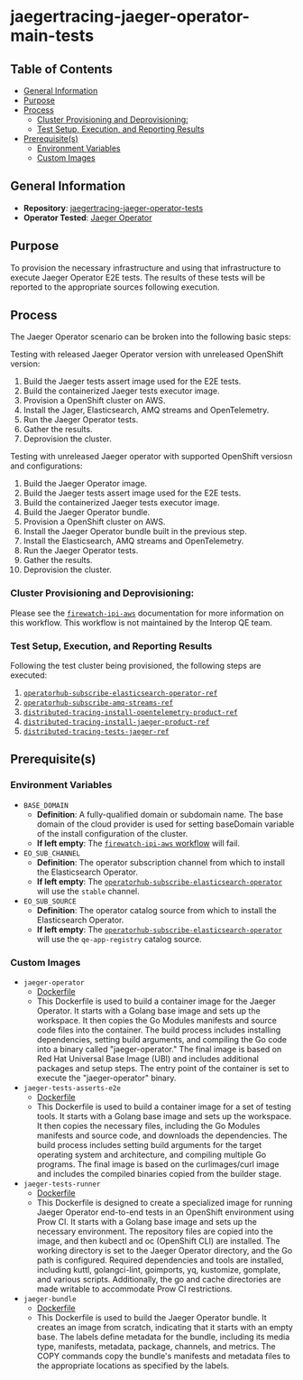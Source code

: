 # jaegertracing-jaeger-operator-main-tests<!-- omit from toc -->

## Table of Contents<!-- omit from toc -->
- [General Information](#general-information)
- [Purpose](#purpose)
- [Process](#process)
  - [Cluster Provisioning and Deprovisioning:](#cluster-provisioning-and-deprovisioning)
  - [Test Setup, Execution, and Reporting Results](#test-setup-execution-and-reporting-results)
- [Prerequisite(s)](#prerequisites)
  - [Environment Variables](#environment-variables)
  - [Custom Images](#custom-images)

## General Information

- **Repository**: [jaegertracing-jaeger-operator-tests](https://github.com/jaegertracing/jaeger-operator/blob/main/CONTRIBUTING.md#runing-the-e2e-tests)
- **Operator Tested**: [Jaeger Operator](https://github.com/jaegertracing/jaeger-operator)

## Purpose

To provision the necessary infrastructure and using that infrastructure to execute Jaeger Operator E2E tests. The results of these tests will be reported to the appropriate sources following execution.

## Process

The Jaeger Operator scenario can be broken into the following basic steps:

Testing with released Jaeger Operator version with unreleased OpenShift version:

1. Build the Jaeger tests assert image used for the E2E tests.
2. Build the containerized Jaeger tests executor image.
3. Provision a OpenShift cluster on AWS.
4. Install the Jager, Elasticsearch, AMQ streams and OpenTelemetry.
5. Run the Jaeger Operator tests.
6. Gather the results.
7. Deprovision the cluster.

Testing with unreleased Jaeger operator with supported OpenShift versiosn and configurations:

1. Build the Jaeger Operator image.
2. Build the Jaeger tests assert image used for the E2E tests.
3. Build the containerized Jaeger tests executor image.
4. Build the Jaeger Operator bundle.
5. Provision a OpenShift cluster on AWS.
6. Install the Jaeger Operator bundle built in the previous step.
7. Install the Elasticsearch, AMQ streams and OpenTelemetry.
8. Run the Jaeger Operator tests.
9. Gather the results.
10. Deprovision the cluster. 

### Cluster Provisioning and Deprovisioning:

Please see the [`firewatch-ipi-aws`](https://steps.ci.openshift.org/workflow/firewatch-ipi-aws) documentation for more information on this workflow. This workflow is not maintained by the Interop QE team.

### Test Setup, Execution, and Reporting Results

Following the test cluster being provisioned, the following steps are executed:

1. [`operatorhub-subscribe-elasticsearch-operator-ref`](../../../step-registry/operatorhub/subscribe/elasticsearch-operator/README.md)
2. [`operatorhub-subscribe-amq-streams-ref`](../../../step-registry/operatorhub/subscribe/amq-streams/README.md)
3. [`distributed-tracing-install-opentelemetry-product-ref`](../../../step-registry/distributed-tracing/install/opentelemetry-product/README.md)
4. [`distributed-tracing-install-jaeger-product-ref`](../../../step-registry/distributed-tracing/install/jaeger-product/README.md)
5. [`distributed-tracing-tests-jaeger-ref`](../../../step-registry/distributed-tracing/tests/jaeger/README.md)

## Prerequisite(s)

### Environment Variables

- `BASE_DOMAIN`
  - **Definition**: A fully-qualified domain or subdomain name. The base domain of the cloud provider is used for setting baseDomain variable of the install configuration of the cluster.
  - **If left empty**: The [`firewatch-ipi-aws` workflow](../../../step-registry/firewatch/ipi/aws/firewatch-ipi-aws-workflow.yaml) will fail.
- `EO_SUB_CHANNEL`
  - **Definition**: The operator subscription channel from which to install the Elasticsearch Operator.
  - **If left empty**: The [`operatorhub-subscribe-elasticsearch-operator`](../../../step-registry/operatorhub/subscribe/elasticsearch-operator/README.md) will use the `stable` channel.
- `EO_SUB_SOURCE`
  - **Definition**: The operator catalog source from which to install the Elasticsearch Operator.
  - **If left empty**: The [`operatorhub-subscribe-elasticsearch-operator`](../../../step-registry/operatorhub/subscribe/elasticsearch-operator/README.md) will use the `qe-app-registry` catalog source.


### Custom Images

- `jaeger-operator`
  - [Dockerfile](https://github.com/jaegertracing/jaeger-operator/blob/main/Dockerfile)
  - This Dockerfile is used to build a container image for the Jaeger Operator. It starts with a Golang base image and sets up the workspace. It then copies the Go Modules manifests and source code files into the container. The build process includes installing dependencies, setting build arguments, and compiling the Go code into a binary called "jaeger-operator." The final image is based on Red Hat Universal Base Image (UBI) and includes additional packages and setup steps. The entry point of the container is set to execute the "jaeger-operator" binary.
- `jaeger-tests-asserts-e2e`
  - [Dockerfile](https://github.com/jaegertracing/jaeger-operator/blob/main/Dockerfile.asserts)
  - This Dockerfile is used to build a container image for a set of testing tools. It starts with a Golang base image and sets up the workspace. It then copies the necessary files, including the Go Modules manifests and source code, and downloads the dependencies. The build process includes setting build arguments for the target operating system and architecture, and compiling multiple Go programs. The final image is based on the curlimages/curl image and includes the compiled binaries copied from the builder stage.
- `jaeger-tests-runner`
  - [Dockerfile](https://github.com/jaegertracing/jaeger-operator/blob/main/tests/Dockerfile)
  - This Dockerfile is designed to create a specialized image for running Jaeger Operator end-to-end tests in an OpenShift environment using Prow CI. It starts with a Golang base image and sets up the necessary environment. The repository files are copied into the image, and then kubectl and oc (OpenShift CLI) are installed. The working directory is set to the Jaeger Operator directory, and the Go path is configured. Required dependencies and tools are installed, including kuttl, golangci-lint, goimports, yq, kustomize, gomplate, and various scripts. Additionally, the go and cache directories are made writable to accommodate Prow CI restrictions.
- `jaeger-bundle`
  - [Dockerfile](https://github.com/jaegertracing/jaeger-operator/blob/main/bundle.Dockerfile)
  - This Dockerfile is used to build the Jaeger Operator bundle. It creates an image from scratch, indicating that it starts with an empty base. The labels define metadata for the bundle, including its media type, manifests, metadata, package, channels, and metrics. The COPY commands copy the bundle's manifests and metadata files to the appropriate locations as specified by the labels.
